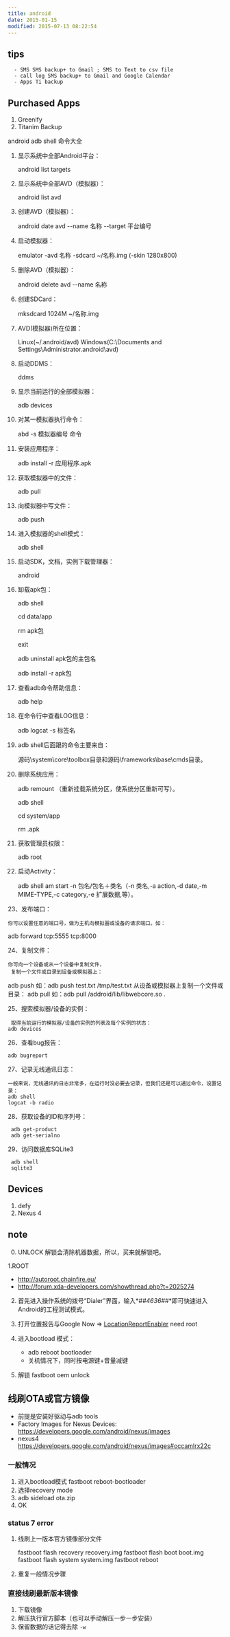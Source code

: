 ```yaml
---
title: android
date: 2015-01-15
modified: 2015-07-13 08:22:54
---
```


## tips

      - SMS SMS backup+ to Gmail ; SMS to Text to csv file
      - call log SMS backup+ to Gmail and Google Calendar
      - Apps Ti backup

## Purchased Apps
1. Greenify
2. Titanim Backup

android adb shell 命令大全

1. 显示系统中全部Android平台：

    android list targets

2. 显示系统中全部AVD（模拟器）：

    android list avd

3. 创建AVD（模拟器）：

    android date avd --name 名称 --target 平台编号

4. 启动模拟器：

    emulator -avd 名称 -sdcard ~/名称.img (-skin 1280x800)

5. 删除AVD（模拟器）：

    android delete avd --name 名称

6. 创建SDCard：

    mksdcard 1024M ~/名称.img

7. AVD(模拟器)所在位置：

    Linux(~/.android/avd)      Windows(C:\Documents and Settings\Administrator\.android\avd)

8. 启动DDMS：

    ddms

9. 显示当前运行的全部模拟器：

    adb devices

10. 对某一模拟器执行命令：

      abd -s 模拟器编号 命令

11. 安装应用程序：

      adb install -r 应用程序.apk

12. 获取模拟器中的文件：

      adb pull <remote> <local>

13. 向模拟器中写文件：

      adb push <local> <remote>

14. 进入模拟器的shell模式：

      adb shell

15. 启动SDK，文档，实例下载管理器：

      android

16. 缷载apk包：

      adb shell

      cd data/app

      rm apk包

      exit

      adb uninstall apk包的主包名

      adb install -r apk包

17. 查看adb命令帮助信息：

      adb help

18. 在命令行中查看LOG信息：

      adb logcat -s 标签名

19. adb shell后面跟的命令主要来自：

      源码\system\core\toolbox目录和源码\frameworks\base\cmds目录。

20. 删除系统应用：

      adb remount （重新挂载系统分区，使系统分区重新可写）。

      adb shell

      cd system/app

      rm .apk

21. 获取管理员权限：

      adb root

22. 启动Activity：

      adb shell am start -n 包名/包名＋类名（-n 类名,-a action,-d date,-m MIME-TYPE,-c category,-e 扩展数据,等）。

23、发布端口：

    你可以设置任意的端口号，做为主机向模拟器或设备的请求端口。如：
adb forward tcp:5555 tcp:8000

24、复制文件：

    你可向一个设备或从一个设备中复制文件，
     复制一个文件或目录到设备或模拟器上：
  adb push <source> <destination></destination></source>
      如：adb push test.txt /tmp/test.txt
     从设备或模拟器上复制一个文件或目录：
     adb pull <source> <destination></destination></source>
     如：adb pull /addroid/lib/libwebcore.so .

25、搜索模拟器/设备的实例：

     取得当前运行的模拟器/设备的实例的列表及每个实例的状态：
    adb devices

26、查看bug报告：

    adb bugreport

27、记录无线通讯日志：

    一般来说，无线通讯的日志非常多，在运行时没必要去记录，但我们还是可以通过命令，设置记录：
    adb shell
    logcat -b radio

28、获取设备的ID和序列号：

     adb get-product
     adb get-serialno

29、访问数据库SQLite3

     adb shell
     sqlite3

## Devices
1. defy
2. Nexus 4

## note
0. UNLOCK
解锁会清除机器数据，所以，买来就解锁吧。

1.ROOT
   - <http://autoroot.chainfire.eu/>
   - http://forum.xda-developers.com/showthread.php?t=2025274

2. 首先进入操作系统的拨号“Dialer”界面，输入*#*#4636#*#*即可快速进入Android的工程测试模式。

3. 打开位置报告与Google Now => [LocationReportEnabler](https://github.com/GhostFlying/LocationReportEnabler) need root

4. 进入bootload 模式：
     - adb reboot bootloader
     - 关机情况下，同时按电源键+音量减键

5. 解锁 fastboot oem unlock


## 线刷OTA或官方镜像
- 前提是安装好驱动与adb tools
- Factory Images for Nexus Devices: https://developers.google.com/android/nexus/images
-  nexus4 <https://developers.google.com/android/nexus/images#occamlrx22c>

### 一般情况
1. 进入bootload模式 fastboot reboot-bootloader
2. 选择recovery mode
3. adb sideload ota.zip
4. OK

### status 7 error
1. 线刷上一版本官方镜像部分文件

    fastboot flash recovery recovery.img
    fastboot flash boot boot.img
    fastboot flash system system.img
    fastboot reboot

2. 重复一般情况步骤

### 直接线刷最新版本镜像
1. 下载镜像
2. 解压执行官方脚本（也可以手动解压一步一步安装）
3. 保留数据的话记得去除  `-w`

